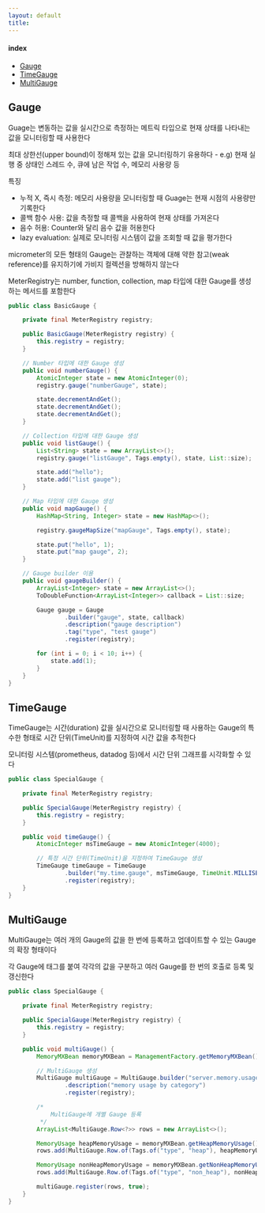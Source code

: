 ```yaml
---
layout: default
title:
---
```


#### index
- [Gauge](#gauge)
- [TimeGauge](#timegauge)
- [MultiGauge](#multigauge)


## Gauge
    
Guage는 변동하는 값을 실시간으로 측정하는 메트릭 타입으로 현재 상태를 나타내는 값을 모니터링할 때 사용한다

최대 상한선(upper bound)이 정해져 있는 값을 모니터링하기 유용하다 - e.g) 현재 실행 중 상태인 스레드 수, 큐에 남은 작업 수, 메모리 사용량 등

특징
- 누적 X, 즉시 측정: 메모리 사용량을 모니터링할 때 Guage는 현재 시점의 사용량만 기록한다
- 콜백 함수 사용: 값을 측정할 때 콜백을 사용하여 현재 상태를 가져온다
- 음수 허용: Counter와 달리 음수 값을 허용한다
- lazy evaluation: 실제로 모니터링 시스템이 값을 조회할 때 값을 평가한다

micrometer의 모든 형태의 Gauge는 관찰하는 객체에 대해 약한 참고(weak reference)를 유지하기에 가비지 컬렉션을 방해하지 않는다

MeterRegistry는 number, function, collection, map 타입에 대한 Gauge를 생성하는 메서드를 포함한다

```java
public class BasicGauge {

    private final MeterRegistry registry;

    public BasicGauge(MeterRegistry registry) {
        this.registry = registry;
    }

    // Number 타입에 대한 Gauge 생성
    public void numberGauge() {
        AtomicInteger state = new AtomicInteger(0);
        registry.gauge("numberGauge", state);

        state.decrementAndGet();
        state.decrementAndGet();
        state.decrementAndGet();
    }

    // Collection 타입에 대한 Gauge 생성
    public void listGauge() {
        List<String> state = new ArrayList<>();
        registry.gauge("listGauge", Tags.empty(), state, List::size);

        state.add("hello");
        state.add("list gauge");
    }

    // Map 타입에 대한 Gauge 생성
    public void mapGauge() {
        HashMap<String, Integer> state = new HashMap<>();

        registry.gaugeMapSize("mapGauge", Tags.empty(), state);

        state.put("hello", 1);
        state.put("map gauge", 2);
    }

    // Gauge builder 이용
    public void gaugeBuilder() {
        ArrayList<Integer> state = new ArrayList<>();
        ToDoubleFunction<ArrayList<Integer>> callback = List::size;

        Gauge gauge = Gauge
                .builder("gauge", state, callback)
                .description("gauge description")
                .tag("type", "test gauge")
                .register(registry);

        for (int i = 0; i < 10; i++) {
            state.add(1);
        }
    }
}
```


## TimeGauge

TimeGauge는 시간(duration) 값을 실시간으로 모니터링할 때 사용하는 Gauge의 특수한 형태로 시간 단위(TimeUnit)를 지정하여 시간 값을 추적한다

모니터링 시스템(prometheus, datadog 등)에서 시간 단위 그래프를 시각화할 수 있다

```java
public class SpecialGauge {

    private final MeterRegistry registry;

    public SpecialGauge(MeterRegistry registry) {
        this.registry = registry;
    }

    public void timeGauge() {
        AtomicInteger msTimeGauge = new AtomicInteger(4000);

        // 특정 시간 단위(TimeUnit)을 지정하여 TimeGauge 생성
        TimeGauge timeGauge = TimeGauge
                .builder("my.time.gauge", msTimeGauge, TimeUnit.MILLISECONDS, AtomicInteger::get)
                .register(registry);
    }
}
```


## MultiGauge

MultiGauge는 여러 개의 Gauge의 값을 한 번에 등록하고 업데이트할 수 있는 Gauge의 확장 형태이다

각 Gauge에 태그를 붙여 각각의 값을 구분하고 여러 Gauge를 한 번의 호출로 등록 및 갱신한다

```java
public class SpecialGauge {

    private final MeterRegistry registry;

    public SpecialGauge(MeterRegistry registry) {
        this.registry = registry;
    }

    public void multiGauge() {
        MemoryMXBean memoryMXBean = ManagementFactory.getMemoryMXBean();

        // MultiGauge 생성
        MultiGauge multiGauge = MultiGauge.builder("server.memory.usage")
                .description("memory usage by category")
                .register(registry);

        /*
            MultiGauge에 개별 Gauge 등록
         */
        ArrayList<MultiGauge.Row<?>> rows = new ArrayList<>();

        MemoryUsage heapMemoryUsage = memoryMXBean.getHeapMemoryUsage();
        rows.add(MultiGauge.Row.of(Tags.of("type", "heap"), heapMemoryUsage.getUsed()));

        MemoryUsage nonHeapMemoryUsage = memoryMXBean.getNonHeapMemoryUsage();
        rows.add(MultiGauge.Row.of(Tags.of("type", "non_heap"), nonHeapMemoryUsage.getUsed()));

        multiGauge.register(rows, true);
    }
}
```

